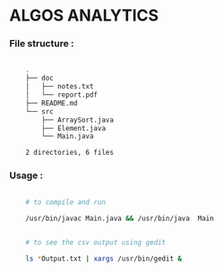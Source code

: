 # ALGOS ANALYTICS


### File structure : 

```BASH

    .
    ├── doc
    │   ├── notes.txt
    │   └── report.pdf
    ├── README.md
    └── src
        ├── ArraySort.java
        ├── Element.java
        └── Main.java

    2 directories, 6 files

```


### Usage :

```BASH

    # to compile and run
    
    /usr/bin/javac Main.java && /usr/bin/java  Main


    # to see the csv output using gedit

    ls *Output.txt | xargs /usr/bin/gedit &

```